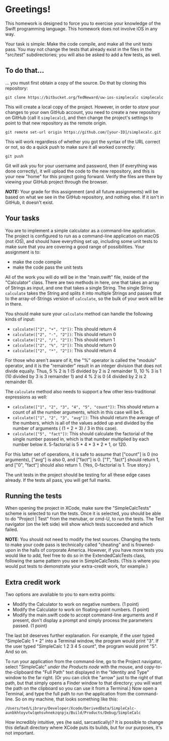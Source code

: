 # Greetings!
This homework is designed to force you to exercise your knowledge of the Swift programming language. This homework does not involve iOS in any way.

Your task is simple: Make the code compile, and make all the unit tests pass. You may not change the
tests that already exist in the files in the "src/test" subdirectories; you will also be asked to add
a few tests, as well.

## To do that...
... you must first obtain a copy of the source. Do that by cloning this repository:

    git clone https://bitbucket.org/TedNeward/uw-ios-simplecalc simplecalc

This will create a local copy of the project. However, in order to *store* your changes to your own
GitHub account, you need to create a new repository on GitHub (call it `simplecalc`), and then
change the project's settings to point to that new repository as the remote origin.

    git remote set-url origin https://github.com/[your-ID]/simplecalc.git

This will work regardless of whether you got the syntax of the URL correct or not, so do a quick
push to make sure it all worked correctly:

    git push

Git will ask you for your username and password, then (if everything was done correctly), it will
upload the code to the new repository, and this is your new "home" for this project going forward.
Verify the files are there by viewing your GitHub project through the browser.

***NOTE:*** Your grade for this assignment (and all future assignments) will be based on what we
see in the GitHub repository, and nothing else. If it isn't in GitHub, it doesn't exist.

## Your tasks

You are to implement a simple calculator as a command-line application. The project is configured to
run as a command-line application on macOS (not iOS), and should have everything set up, including
some unit tests to make sure that you are covering a good range of possibilities. Your assignment
is to:

* make the code compile
* make the code pass the unit tests

All of the work you will do will be in the "main.swift" file, inside of the "Calculator" class.
There are two methods in here, one that takes an array of Strings as input, and one that takes a
single String. The single String `calculate` takes the String and splits it into multiple Strings
and passes that to the array-of-Strings version of `calculate`, so the bulk of your work will be
in there.

You should make sure your `calculate` method can handle the following kinds of input:

* `calculate(["2", "+", "2"])`: This should return 4
* `calculate(["2", "-", "2"])`: This should return 0
* `calculate(["2", "/", "2"])`: This should return 1
* `calculate(["2", "%", "2"])`: This should return 0
* `calculate(["2", "*", "2"])`: This should return 4

For those who aren't aware of it, the "%" operator is called the "modulo" operator, and it is the
"remainder" result in an integer division that does not divide equally. Thus, 5 % 2 is 1 (5 divided
by 2 is 2 remainder 1), 10 % 3 is 1 (10 divided by 3 is 3 remainder 1) and 4 % 2 is 0 (4 divided by
2 is 2 remainder 0).

The `calculate` method also needs to support a few other less-traditional expressions as well:

* `calculate(["1", "2", "3", "4", "5", "count"])`: This should return a count of all the number arguments,
  which in this case will be 5.
* `calculate(["1", "2", "3", "avg"])`: This should return the average of the numbers, which is all of the
  values added up and divided by the number of arguments ( (1 + 2 + 3) / 3 in this case).
* `calculate(["5", "fact"])`: This should calculate the factorial of the single number passed in, which
  is that number multiplied by each number below it. 5-factorial is 5 * 4 * 3 * 2 * 1, or 120.
  
For this latter set of operations, it is safe to assume that ["count"] is 0 (no arguments),
["avg"] is also 0, and ["fact"] is 0. ["1", "fact"] should return 1, and ["0", "fact"] should
also return 1. (Yes, 0-factorial is 1. True story.)

The unit tests in the project should be testing for all these edge cases already. If the tests all
pass, you will get full marks.

## Running the tests

When opening the project in XCode, make sure the "SimpleCalcTests" scheme is selected to run the tests.
Once it is selected, you should be able to do "Project | Test" from the menubar, or cmd-U, to run
the tests. The Test navigator (on the left side) will show which tests succeeded and which failed.

**NOTE**: You should not need to modify the test sources. Changing the tests to make your code pass
is technically called "cheating" and is frowned-upon in the halls of corporate America. However, if
you have more tests you would like to add, feel free to do so in the ExtendedCalcTests class, following
the same pattern you see in SimpleCalcTests. (This is where you would put tests to demonstrate your
extra-credit work, for example.)

## Extra credit work

Two options are available to you to earn extra points:

* Modify the Calculator to work on negative numbers. (1 point)
* Modify the Calculator to work on floating-point numbers. (1 point)
* Modify the main.swift code to accept command-line arguments and if present, don't display a prompt
  and simply process the parameters passed. (1 point) 

The last bit deserves further explanation. For example, if the user typed "SimpleCalc 1 + 2" into a
Terminal window, the program would print "3". If the user typed "SimpleCalc 1 2 3 4 5 count", the program 
would print "5". And so on.

To run your application from the command-line, go to the Project navigator, select
"SimpleCalc" *under the Products node* with the mouse, and copy-to-the-clipboard the "Full Path" 
text displayed in the "Identity and Type" window to the far right. (Or you can click the "arrow"
just to the right of that path, but that simply opens a Finder window to that directory; you will
want the path on the clipboard so you can use it from a Terminal.) Now open a Terminal, and type
the full path to run the application from the command-line. So on my machine, that looks something
like this:

  `/Users/ted/Library/Developer/Xcode/DerivedData/SimpleCalc-aunbkhtoyvtwlqehsvhnekzqnpjx/Build/Products/Debug/SimpleCalc`

How incredibly intuitive, yes (he said, sarcastically)? It is possible to change this default
directory where XCode puts its builds, but for our purposes, it's not important.
